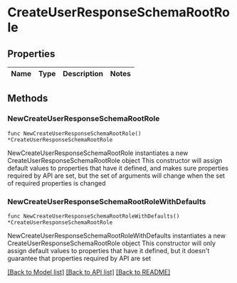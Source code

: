 # CreateUserResponseSchemaRootRole

## Properties

Name | Type | Description | Notes
------------ | ------------- | ------------- | -------------

## Methods

### NewCreateUserResponseSchemaRootRole

`func NewCreateUserResponseSchemaRootRole() *CreateUserResponseSchemaRootRole`

NewCreateUserResponseSchemaRootRole instantiates a new CreateUserResponseSchemaRootRole object
This constructor will assign default values to properties that have it defined,
and makes sure properties required by API are set, but the set of arguments
will change when the set of required properties is changed

### NewCreateUserResponseSchemaRootRoleWithDefaults

`func NewCreateUserResponseSchemaRootRoleWithDefaults() *CreateUserResponseSchemaRootRole`

NewCreateUserResponseSchemaRootRoleWithDefaults instantiates a new CreateUserResponseSchemaRootRole object
This constructor will only assign default values to properties that have it defined,
but it doesn't guarantee that properties required by API are set


[[Back to Model list]](../README.md#documentation-for-models) [[Back to API list]](../README.md#documentation-for-api-endpoints) [[Back to README]](../README.md)


